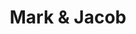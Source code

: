 ---
title: Mark & Jacob
picture: markJacob.jpg
viewer_title: Mark & Jacob Woolsey
thumbnail: markJacob_t.jpg
alt: Mark & Jacob Woolsey
medium: Pencil
width: 7.5"
height: 10.5"
---